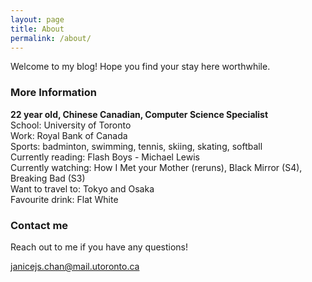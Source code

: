 ```yaml
---
layout: page
title: About
permalink: /about/
---
```


Welcome to my blog! Hope you find your stay here worthwhile.



### More Information

**22 year old, Chinese Canadian, Computer Science Specialist**  
School: University of Toronto  
Work: Royal Bank of Canada  
Sports: badminton, swimming, tennis, skiing, skating, softball  
Currently reading: Flash Boys - Michael Lewis  
Currently watching: How I Met your Mother (reruns), Black Mirror (S4), Breaking Bad (S3)  
Want to travel to: Tokyo and Osaka  
Favourite drink: Flat White  

### Contact me

Reach out to me if you have any questions!

[janicejs.chan@mail.utoronto.ca](mailto:janicejs.chan@mail.utoronto.ca)